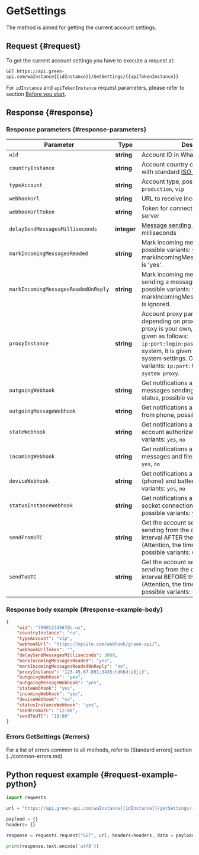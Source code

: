 # GetSettings

The method is aimed for getting the current account settings.

## Request {#request}

To get the current account settings you have to execute a request at:
```
GET https://api.green-api.com/waInstance{{idInstance}}/GetSettings/{{apiTokenInstance}}
```

For `idInstance` and `apiTokenInstance` request parameters, please refer to section [Before you start](../../before-start.md#parameters).

## Response {#response}

### Response parameters {#response-parameters}

Parameter | Type |  Description
----- | ----- | ----- 
`wid` | **string** | Account ID in WhatsApp
`countryInstance` | **string** | Account country code in accordance with standard [ISO 3166-2](https://ru.wikipedia.org/wiki/ISO_3166-2)
`typeAccount` | **string** | Account type, possible variants: `trial`, `production`, `vip`
`webhookUrl` | **string** | URL to receive incoming notifications
`webhookUrlToken` | **string** | Token for connecting to your webhook server
`delaySendMessagesMilliseconds` | **integer** | [Message sending delay](../send-messages-delay.md) is in milliseconds
`markIncomingMessagesReaded` | **string** | Mark incoming messages as read or not, possible variants: `yes`, `no`. Ignored if markIncomingMessagesReadedOnReply is 'yes'.
`markIncomingMessagesReadedOnReply` | **string** | Mark incoming messages as read when sending a message to the chat via API, possible variants: `yes`, `no`. If 'yes', then markIncomingMessagesReaded setting is ignored.
`proxyInstance` | **string** | Account proxy parameters. Displayed depending on proxy settings. If the proxy is your own, all parameters are given as follows:  `ip:port:login:password`. If the proxy is system, it is given depending on proxy system settings. Can have the following variants: `ip:port:login:password` or `system proxy`.
`outgoingWebhook` | **string** | Get notifications about outgoing messages sending / delivering / reading status, possible variants: `yes`, `no`
`outgoingMessageWebhook` | **string** | Get notifications about messages sent from phone, possible variants: `yes`, `no`
`stateWebhook` | **string** | Get notifications about changes in the account authorization status, possible variants: `yes`, `no`
`incomingWebhook` | **string** | Get notifications about incoming messages and files, possible variants: `yes`, `no`
`deviceWebhook` | **string** | Get notifications about the device (phone) and battery level, possible variants: `yes`, `no`
`statusInstanceWebhook` | **string** | Get notifications about the account socket connection status change, possible variants: `yes`, `no`
`sendFromUTC` | **string** | Get the account setting - the delay of sending from the queue within the time interval AFTER the specified one (Attention, the time is indicated in UTC), possible variants: `09:00`
`sendToUTC` | **string** |  Get the account setting - the delay of sending from the queue within the time interval BEFORE the specified one (Attention, the time is indicated in UTC), possible variants: `12:00`

### Response body example {#response-example-body}

```json
{
    "wid": "79001234567@c.us", 
    "countryInstance": "ru",
    "typeAccount": "vip",
    "webhookUrl": "https://mysite.com/webhook/green-api/",
    "webhookUrlToken": "",
    "delaySendMessagesMilliseconds": 3000,
    "markIncomingMessagesReaded": "yes",
    "markIncomingMessagesReadedOnReply": "no",
    "proxyInstance": "123.45.67.891:3435:hdhhd:i3ji3",
    "outgoingWebhook": "yes",
    "outgoingMessageWebhook": "yes",
    "stateWebhook": "yes",
    "incomingWebhook": "yes",
    "deviceWebhook": "no",
    "statusInstanceWebhook": "yes",
    "sendFromUTC": "12:00",
    "sendToUTC": "18:00"
}
```

### Errors GetSettings {#errors}

For a list of errors common to all methods, refer to [Standard errors] section (../common-errors.md)

## Python request example {#request-example-python}

```python
import requests

url = "https://api.green-api.com/waInstance{{idInstance}}/getSettings/{{apiTokenInstance}}"

payload = {}
headers= {}

response = requests.request("GET", url, headers=headers, data = payload)

print(response.text.encode('utf8'))
```
